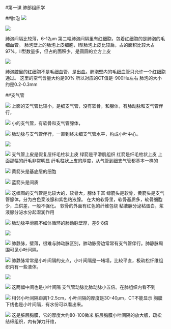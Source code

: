 #第一课 肺部组织学

##肺泡
![](./_image/61841c2c329abf8de9ea67b4024b0c0.jpg)

![](./_image/9070c90ad0fc87d85ff4e58e3141cce.jpg)


肺泡间隔比较薄，6-12μm
第二幅肺泡间隔里有红细胞，包着红细胞的是肺泡的毛细血管。
肺泡壁上的肺泡上皮细胞，Ⅰ型肺泡上皮比较扁，占的面积比较大占97%，Ⅱ型数量多，但占的面积少，是圆圆的立方上皮

![](./_image/4509b4791d42e41d4559883e5cde910.jpg)

肺泡腔里的红细胞不是毛细血管，是出血。肺泡壁内的毛细血管只允许一个红细胞通过。
这里的空气含量大约是90%
所以对应的CT值是-900Hu左右
肺泡的大小约是0.2-0.3mm

##支气管

![](./_image/ee3d40771106efa73737c420a69861c.jpg)
上面的支气管比较小，是细支气管，没有软骨，和腺体，有肺动脉和支气管伴行，

![](./_image/70869fb5948ce6fdd7a89eeb41d17a5.jpg)
小的支气管，有软骨和支气管腺体，

![](./_image/d5a3d3272fef7173c27c2d3bc3ff59a.jpg)
肺动脉与支气管伴行，一直到终末细支气管水平，构成小叶中心。


![](./_image/d48e18a78839208354c9dc0eecce628.jpg)

![](./_image/3016e6f9a60ed9267d244e7b9632d43.jpg)
支气管上皮是假复层纤毛柱状上皮
绿箭是平滑肌组织
红箭是纤毛柱状上皮
上面那幅的纤毛非常明显
纤毛柱状上皮的厚度，从气管到细支气管都基本一样的

![](./_image/36a562de21833f991c4e178f3fa33d1.jpg)
黄箭头是基底层的细胞

![](./_image/638520099687560dc1e58aac77a5d9b.jpg)
蓝箭头是间质

![](./_image/5fc24ed37c6bf893cbd0195ee4d8cad.jpg)
这幅图的支气管是比较大的，软骨大，腺体丰富
绿箭头是软骨，黄箭头是支气管腺体，分为白色浆液腺和紫色粘液腺。
在大的软骨里，软骨基质多，软骨细胞少，血供差，一般不强化。
软骨的外面有红色的纤维包绕
粘液腺分泌粘蛋白，浆液腺分泌水分起湿润作用

![](./_image/b2b8b91995f0aa8a4553a3e743a6b98.jpg)
肺动脉平滑肌不如体循环的肺动脉壁厚，差6-8倍


![](./_image/4d1980305d554265396743ed738f1dd.jpg)

![](./_image/a72c1a863cef97adf8b56d86c5af9b0.jpg)
肺静脉，壁薄，很难与肺动脉区别，肺动脉旁边常常有支气管伴行。肺静脉周围可见小叶间隔。

![](./_image/9b969737ad558d82f1c1187a3a314a8.jpg)
肺静脉常常是小叶间隔的支点，小叶间隔是一堵墙，比较平直，极疏松纤维组织内有一些液体。

![](./_image/8da3c018ef67ebf9df53237cf212ddd.jpg)

![](./_image/72aa9e7502e3385104cc162fc540275.jpg)
这两幅中间也是小叶间隔
支气管动脉比肺动脉小五倍。在肺组织内看不到

![](./_image/0730289ebe1e02ad0b5e4640bc260ff.jpg)
相邻小叶间隔距离1-2.5cm，小叶间隔的厚度是30-40μm，CT不能显示
胸膜下线也是小叶间隔，有水份可以看出来。

![](./_image/fb86889a6e6698fd253d3ddd173c9ff.jpg)
这是脏层胸膜，它的厚度大约80-100微米
脏层胸膜小叶间隔的放大版，疏松结缔组织，内有弹力纤维，



